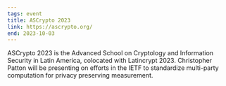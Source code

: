 ```yaml
---
tags: event
title: ASCrypto 2023
link: https://ascrypto.org/
end: 2023-10-03
---
```


ASCrypto 2023 is the Advanced School on Cryptology and Information Security in Latin America, colocated with Latincrypt 2023. Christopher Patton will be presenting on efforts in the IETF to standardize multi-party computation for privacy preserving measurement.
